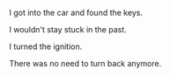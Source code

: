 I got into the car and found the keys.

I wouldn't stay stuck in the past.

I turned the ignition. 

There was no need to turn back anymore.